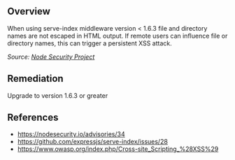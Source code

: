 ## Overview

When using serve-index middleware version < 1.6.3 file and directory names are not escaped in HTML output. If remote users can influence file or directory names, this can trigger a persistent XSS attack.

_Source: [Node Security Project](https://nodesecurity.io/advisories/34)_

## Remediation

Upgrade to version 1.6.3 or greater

## References
- https://nodesecurity.io/advisories/34
- https://github.com/expressjs/serve-index/issues/28
- https://www.owasp.org/index.php/Cross-site_Scripting_%28XSS%29
